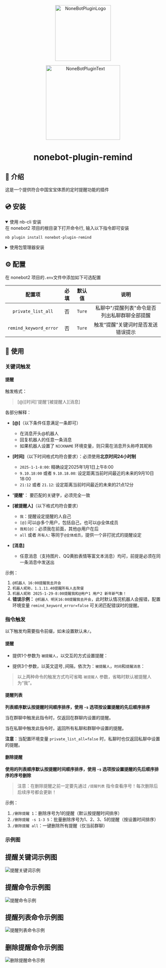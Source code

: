 <div align="center">
  <a href="https://v2.nonebot.dev/store"><img src="https://github.com/A-kirami/nonebot-plugin-template/blob/resources/nbp_logo.png" width="180" height="180" alt="NoneBotPluginLogo"></a>
  <br>
  <p><img src="https://github.com/A-kirami/nonebot-plugin-template/blob/resources/NoneBotPlugin.svg" width="240" alt="NoneBotPluginText"></p>
</div>
<div align="center">
  
# nonebot-plugin-remind

</div>

## 📖 介绍

这是一个提供符合中国宝宝体质的定时提醒功能的插件

## 💿 安装

<details open>
<summary>使用 nb-cli 安装</summary>
在 nonebot2 项目的根目录下打开命令行, 输入以下指令即可安装

    nb plugin install nonebot-plugin-remind

</details>

<details>
<summary>使用包管理器安装</summary>
在 nonebot2 项目的插件目录下, 打开命令行, 根据你使用的包管理器, 输入相应的安装命令

**pip**

    pip install nonebot-plugin-remind

打开 nonebot2 项目根目录下的 `pyproject.toml` 文件, 在 `[tool.nonebot]` 部分追加写入

    plugins = ["nonebot_plugin_remind"]

</details>

## ⚙️ 配置

在 nonebot2 项目的`.env`文件中添加如下可选配置

| 配置项 | 必填 | 默认值 | 说明 |
|:-----:|:----:|:----:|:----:|
| `private_list_all` | 否 | `Ture` | 私聊中"/提醒列表"命令是否列出私聊群聊全部提醒 |
| `remind_keyword_error` | 否 | `Ture` | 触发“提醒”关键词时是否发送错误提示 |

## 🎉 使用

### 关键词触发

#### 提醒
触发格式：
> [@][时间]'提醒'[被提醒人][消息]

各部分解释：
- **[@]**（以下条件任意满足一条即可）
    - 在消息开头@机器人
    - 回复机器人的任意一条消息
    - 如果机器人设置了 `NICKNAME` 环境变量，则只需在消息开头称呼其昵称

- **[时间]**（以下时间格式均符合要求）：必须使用**北京时间24小时制**
    - `2025-1-1-8:00`: 精确设定2025年1月1日上午8:00
    - `9.10.18:00` 或者 `9.10.18.00`: 设定距离当前时间最近的未来的9月10日18:00
    - `21:12` 或者 `21.12`: 设定距离当前时间最近的未来的21点12分

- **'提醒'**： 要匹配的关键字，必须完全一致

- **[被提醒人]**（以下格式均符合要求）
    - `我`：提醒设定提醒的人自己
    - `[@]`:可以@多个用户，包括自己，也可以@全体成员
    - `我和[@]`：必须我在前面，其他@用户在后 
    - `all` 或者 `所有人`: 等同于`@全体成员`，提供一个非打扰式的提醒设定 

- **[消息]**
    - 任意消息（支持图片、QQ黄脸表情等富文本消息）均可，前提是必须在同一条消息中发送出


示例：
1. `@机器人 16:00提醒我去开会`
2. `机器人昵称，1.1.11.40提醒所有人去聚餐`
3. `机器人昵称 2025-1-29-8:00提醒我和@用户1 用户2 新年新气象！`
4. **错误示例：** `@机器人 明天16:00提醒我去开会`，此时默认情况机器人会报错，配置环境变量 `remind_keyword_error=false` 可关闭匹配错误时的提醒。

### 指令触发
以下触发均需要指令前缀，如未设置默认未`/`。

#### 提醒

- 提供1个参数为 `被提醒人`，以交互的方式设置提醒：

- 提供3个参数，以英文逗号`,`间隔，依次为：`被提醒人`，`时间`和`提醒消息`：

> 以上两种命令的触发方式均可省略 `被提醒人` 参数，省略时默认被提醒人为“我”。

#### 提醒列表

**列表顺序默认按提醒时间顺序排序，使用 `-s` 选项按设置提醒的先后顺序排序**

当在群聊中触发此指令时，仅返回在群聊内设置的提醒。

当在私聊中触发此指令时，返回所有私聊和群聊中设置的提醒。

**注意**：当配置环境变量 `private_list_all=false` 时，私聊时也仅返回私聊中设置的提醒。

#### 删除提醒

**使用的列表顺序默认按提醒时间顺序排序，使用 `-s` 选项按设置提醒的先后顺序排序的序号删除**

> 注意：在删除提醒之前一定要先通过 `/提醒列表` 指令查看序号！每次删除后后续序号都会更新！

示例：
1. `/删除提醒 1`：删除序号为1的提醒（默认按提醒时间排序）
2. `/删除提醒 -s 1-3 5`：批量删除序号为1、2、3、5的提醒（按设置时间排序）
3. `/删除提醒 all`：一键删除所有提醒（仅当前群聊）

### 示例图

## 提醒关键词示例图
![提醒关键词示例](readme_images\提醒关键词示例.jpg)

## 提醒命令示例图
![提醒命令示例](readme_images\提醒命令示例.jpg)

## 提醒列表命令示例图
![提醒列表命令示例](readme_images\提醒列表命令示例.jpg)

## 删除提醒命令示例图
![删除提醒命令示例](readme_images\删除提醒命令示例.jpg)